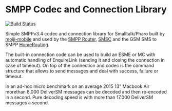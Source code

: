 SMPP Codec and Connection Library
=================================

[![Build Status](https://travis-ci.org/moiji-mobile/smpp-codec.svg?branch=master)](https://travis-ci.org/moiji-mobile/smpp-codec)

Simple SMPPv3.4 codec and connection library for Smalltalk/Pharo
built by [moiji-mobile](http://www.moiji-mobile.com) and used by
the [SMPP Router](http://www.moiji-mobile.com/producs/smpp-router),
[SMSC](http://www.moiji-mobile.com/products/smsc) and the GSM SMS
to SMPP [HomeRouting](https://github.com/moiji-mobile/sms-routehome).

The built-in connection code can be used to build an ESME or MC
with automatic handling of EnquireLink (sending it and closing
the connection in case of timeout). On top of the connection and
codec is the command structure that allows to send messages and
deal with success, failure or timeout.

In an ad-hoc micro benchmark on an average 2015 13" Macbook Air
morethan 8.000 DeliverSM messages can be decoded and then re-encoded
in a second. Pure decoding speed is with more than 17.000 DeliverSM
messages a second.
